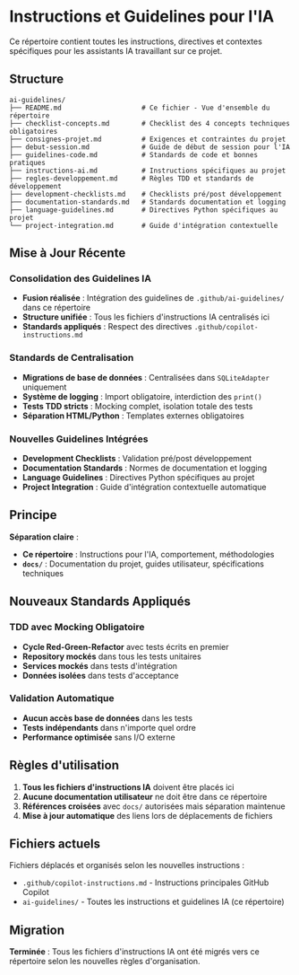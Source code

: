 # Instructions et Guidelines pour l'IA

Ce répertoire contient toutes les instructions, directives et contextes spécifiques pour les assistants IA travaillant sur ce projet.

## Structure

```
ai-guidelines/
├── README.md                    # Ce fichier - Vue d'ensemble du répertoire
├── checklist-concepts.md        # Checklist des 4 concepts techniques obligatoires
├── consignes-projet.md          # Exigences et contraintes du projet
├── debut-session.md             # Guide de début de session pour l'IA
├── guidelines-code.md           # Standards de code et bonnes pratiques
├── instructions-ai.md           # Instructions spécifiques au projet
├── regles-developpement.md      # Règles TDD et standards de développement
├── development-checklists.md    # Checklists pré/post développement
├── documentation-standards.md   # Standards documentation et logging
├── language-guidelines.md       # Directives Python spécifiques au projet
└── project-integration.md       # Guide d'intégration contextuelle
```

## Mise à Jour Récente

### Consolidation des Guidelines IA
- **Fusion réalisée** : Intégration des guidelines de `.github/ai-guidelines/` dans ce répertoire
- **Structure unifiée** : Tous les fichiers d'instructions IA centralisés ici
- **Standards appliqués** : Respect des directives `.github/copilot-instructions.md`

### Standards de Centralisation
- **Migrations de base de données** : Centralisées dans `SQLiteAdapter` uniquement
- **Système de logging** : Import obligatoire, interdiction des `print()`
- **Tests TDD stricts** : Mocking complet, isolation totale des tests
- **Séparation HTML/Python** : Templates externes obligatoires

### Nouvelles Guidelines Intégrées
- **Development Checklists** : Validation pré/post développement
- **Documentation Standards** : Normes de documentation et logging
- **Language Guidelines** : Directives Python spécifiques au projet
- **Project Integration** : Guide d'intégration contextuelle automatique

## Principe

**Séparation claire** : 
- **Ce répertoire** : Instructions pour l'IA, comportement, méthodologies
- **`docs/`** : Documentation du projet, guides utilisateur, spécifications techniques

## Nouveaux Standards Appliqués

### TDD avec Mocking Obligatoire
- **Cycle Red-Green-Refactor** avec tests écrits en premier
- **Repository mockés** dans tous les tests unitaires
- **Services mockés** dans tests d'intégration
- **Données isolées** dans tests d'acceptance

### Validation Automatique
- **Aucun accès base de données** dans les tests
- **Tests indépendants** dans n'importe quel ordre
- **Performance optimisée** sans I/O externe

## Règles d'utilisation

1. **Tous les fichiers d'instructions IA** doivent être placés ici
2. **Aucune documentation utilisateur** ne doit être dans ce répertoire
3. **Références croisées** avec `docs/` autorisées mais séparation maintenue
4. **Mise à jour automatique** des liens lors de déplacements de fichiers

## Fichiers actuels

Fichiers déplacés et organisés selon les nouvelles instructions :
- `.github/copilot-instructions.md` - Instructions principales GitHub Copilot
- `ai-guidelines/` - Toutes les instructions et guidelines IA (ce répertoire)

## Migration

**Terminée** : Tous les fichiers d'instructions IA ont été migrés vers ce répertoire selon les nouvelles règles d'organisation.
